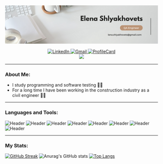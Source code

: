 [![Header](https://github.com/lenashlyakhovets/lenashlyakhovets/blob/main/assets/banner.png)](http://www.linkedin.com/in/elena-shlyakhovets)

<div id="badges" align="center">
  <a href="https://www.linkedin.com/in/elena-shlyakhovets/">
    <img src="https://img.shields.io/badge/LinkedIn-blue?style=flat-square&logo=linkedin&logoColor=white" alt="LinkedIn"/>
  </a>
  <a href="mailto:lena.shlyakhovets@gmail.com">
    <img src="https://img.shields.io/badge/-Gmail-red?style=flat&logo=Gmail&logoColor=white" alt="Gmail"/>
  </a>
  <a href="https://t.me/lena_shl">
    <img src="https://img.shields.io/badge/Telegram-informational?style=flat-square&logo=telegram&logoColor=white" alt="ProfileCard"/>
 </a>
</div>

<div align="center">
  <a href="https://visitorbadge.io/status?path=https%3A%2F%2Fgithub.com%2Flenashlyakhovets%2Flenashlyakhovets"><img src="https://api.visitorbadge.io/api/visitors?path=https%3A%2F%2Fgithub.com%2Flenashlyakhovets%2Flenashlyakhovets&labelColor=%232ccce4&countColor=%23263759&style=flat&labelStyle=none" />
  </a>
</div>

---

### About Me:
- I study programming and software testing :woman_student:  
- For a long time I have been working in the construction industry as a civil engineer :construction_worker_woman:

---

### Languages and Tools:
![Header](https://img.shields.io/badge/JavaScript-090909?style=for-the-badge&logo=javascript&logoColor=f0db4f)
![Header](https://img.shields.io/badge/Cypress-090909?style=for-the-badge&logo=cypress&logoColor=ffffff)
![Header](https://img.shields.io/badge/-HTML-black?style=for-the-badge&logo=html5&logoColor=e34c26)
![Header](https://img.shields.io/badge/-CSS-black?style=for-the-badge&logo=css3&logoColor=2965f1) 
![Header](https://img.shields.io/badge/VisualStudioCode-090909?style=for-the-badge&logo=visualstudiocode&logoColor=2f81b9)
![Header](https://img.shields.io/badge/Git-090909?style=for-the-badge&logo=git&logoColor=f05033)
![Header](https://img.shields.io/badge/Github-090909?style=for-the-badge&logo=github&logoColor=8cc4d7)
![Header](https://img.shields.io/badge/Trello-090909?style=for-the-badge&logo=trello&logoColor=0c62dc)

---

### My Stats:
[![GitHub Streak](http://github-readme-streak-stats.herokuapp.com?user=lenashlyakhovets&theme=ocean-dark&hide_border=true&border_radius=4)](https://git.io/streak-stats)
![Anurag's GitHub stats](https://github-readme-stats.vercel.app/api?username=lenashlyakhovets&show_icons=true&theme=tokyonight)
[![Top Langs](https://github-readme-stats.vercel.app/api/top-langs/?username=lenashlyakhovets&layout=compact&theme=vision-friendly-dark)](https://github.com/anuraghazra/github-readme-stats)
